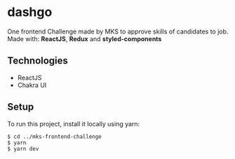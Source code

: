 # dashgo

One frontend Challenge made by MKS to approve skills of candidates to job.
Made with: **ReactJS**, **Redux** and **styled-components**

## Technologies
- ReactJS
- Chakra UI

## Setup
To run this project, install it locally using yarn:

```
$ cd ../mks-frontend-challenge
$ yarn
$ yarn dev
```
